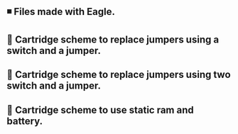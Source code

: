 ## ◾ Files made with Eagle.

## 🔹 Cartridge scheme to replace jumpers using a switch and a jumper.


## 🔹 Cartridge scheme to replace jumpers using two switch and a jumper.


## 🔸 Cartridge scheme to use static ram and battery.

